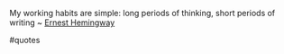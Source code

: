 My working habits are simple: long periods of thinking, short periods of writing ~ [Ernest Hemingway](https://emea01.safelinks.protection.outlook.com/?url=https%3A%2F%2Flondonwriterssalon.us4.list-manage.com%2Ftrack%2Fclick%3Fu%3D8b047263967451488070a8ad0%26id%3Dd1657d6ff0%26e%3Dd0baf97615&data=04%7C01%7C%7Cbf1acfadf92844376fe508d947688f8f%7C84df9e7fe9f640afb435aaaaaaaaaaaa%7C1%7C0%7C637619336684902473%7CUnknown%7CTWFpbGZsb3d8eyJWIjoiMC4wLjAwMDAiLCJQIjoiV2luMzIiLCJBTiI6Ik1haWwiLCJXVCI6Mn0%3D%7C1000&sdata=1COsP8Qd49VPtPT%2B0Oi9G0DvzAgfOBXpsjOC0XACESU%3D&reserved=0 "Protected by Outlook: https://londonwriterssalon.us4.list-manage.com/track/click?u=8b047263967451488070a8ad0&id=d1657d6ff0&e=d0baf97615. Click or tap to follow the link.")

#quotes
